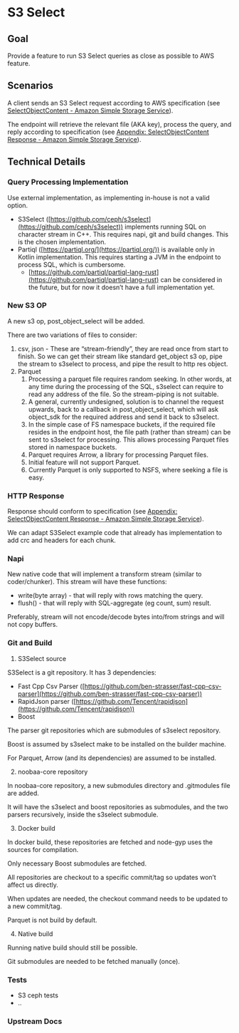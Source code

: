 
# S3 Select


## Goal

Provide a feature to run S3 Select queries as close as possible to AWS feature.


## Scenarios

A client sends an S3 Select request according to AWS specification (see [SelectObjectContent - Amazon Simple Storage Service](https://docs.aws.amazon.com/AmazonS3/latest/API/API_SelectObjectContent.html)).

The endpoint will retrieve the relevant file (AKA key), process the query, and reply according to specification (see [Appendix: SelectObjectContent Response - Amazon Simple Storage Service](https://docs.aws.amazon.com/AmazonS3/latest/API/RESTSelectObjectAppendix.html)).


## Technical Details


### Query Processing Implementation

Use external implementation, as implementing in-house is not a valid option.



* S3Select ([https://github.com/ceph/s3select](https://github.com/ceph/s3select)) implements running SQL on character stream in C++. This requires napi, git and build changes. This is the chosen implementation.
* Partiql ([https://partiql.org/](https://partiql.org/)) is available only in Kotlin implementation. This requires starting a JVM in the endpoint to process SQL, which is cumbersome.
    * [https://github.com/partiql/partiql-lang-rust](https://github.com/partiql/partiql-lang-rust) can be considered in the future, but for now it doesn’t have a full implementation yet.


### New S3 OP

A new s3 op, post_object_select will be added.

There are two variations of files to consider:



1. csv, json - These are “stream-friendly”, they are read once from start to finish. So we can get their stream like standard get_object s3 op, pipe the stream to s3select to process, and pipe the result to http res object.
2. Parquet
    1. Processing a parquet file requires random seeking. In other words, at any time during the processing of the SQL, s3select can require to read any address of the file. So the stream-piping is not suitable.
    2. A general, currently undesigned, solution is to channel the request upwards, back to a callback in post_object_select, which will ask object_sdk for the required address and send it back to s3select.
    3. In the simple case of FS namespace buckets, if the required file resides in the endpoint host, the file path (rather than stream) can be sent to s3select for processing. This allows processing Parquet files stored in namespace buckets.
    4. Parquet requires Arrow, a library for processing Parquet files.
    5. Initial feature will not support Parquet.
    6. Currently Parquet is only supported to NSFS, where seeking a file is easy.

### HTTP Response

Response should conform to specification (see [Appendix: SelectObjectContent Response - Amazon Simple Storage Service](https://docs.aws.amazon.com/AmazonS3/latest/API/RESTSelectObjectAppendix.html)).

We can adapt S3Select example code that already has implementation to add crc and headers for each chunk.


### Napi

New native code that will implement a transform stream (similar to coder/chunker). This stream will have these functions:



* write(byte array) - that will reply with rows matching the query.
* flush() - that will reply with SQL-aggregate (eg count, sum) result.

Preferably, stream will not encode/decode bytes into/from strings and will not copy buffers.


### Git and Build



1. S3Select source

S3Select is a git repository. It has 3 dependencies:



* Fast Cpp Csv Parser ([https://github.com/ben-strasser/fast-cpp-csv-parser](https://github.com/ben-strasser/fast-cpp-csv-parser))
* RapidJson parser ([https://github.com/Tencent/rapidjson](https://github.com/Tencent/rapidjson))
* Boost

The parser git repositories which are submodules of s3select repository.

Boost is assumed by s3select make to be installed on the builder machine.

For Parquet, Arrow (and its dependencies) are assumed to be installed.

2. noobaa-core repository

In noobaa-core repository, a new submodules directory and .gitmodules file are added.

It will have the s3select and boost repositories as submodules, and the two parsers recursively, inside the s3select submodule.



3. Docker build

In docker build, these repositories are fetched and node-gyp uses the sources for compilation.

Only necessary Boost submodules are fetched.

All repositories are checkout to a specific commit/tag so updates won’t affect us directly.

When updates are needed, the checkout command needs to be updated to a new commit/tag.

Parquet is not build by default.

4. Native build

Running native build should still be possible.

Git submodules are needed to be fetched manually (once).


### Tests



* S3 ceph tests
* ..


### Upstream Docs

